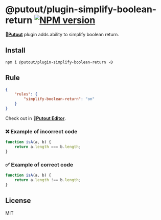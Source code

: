 # @putout/plugin-simplify-boolean-return [![NPM version][NPMIMGURL]][NPMURL]

[NPMIMGURL]: https://img.shields.io/npm/v/@putout/plugin-simplify-boolean-return.svg?style=flat&longCache=true
[NPMURL]: https://npmjs.org/package/@putout/plugin-simplify-boolean-return "npm"

🐊[**Putout**](https://github.com/coderaiser/putout) plugin adds ability to simplify boolean return.

## Install

```
npm i @putout/plugin-simplify-boolean-return -D
```

## Rule

```json
{
    "rules": {
        "simplify-boolean-return": "on"
    }
}
```

Check out in 🐊[**Putout Editor**](https://putout.cloudcmd.io/#/gist/304035b9529830cf20e76e9a1f35f14c/39c743921c6bfad3984a3989f25c2986ab51e8c8).

### ❌ Example of incorrect code

```js
function isA(a, b) {
    return a.length === b.length;
}
```

### ✅ Example of correct code

```js
function isA(a, b) {
    return a.length !== b.length;
}
```

## License

MIT
